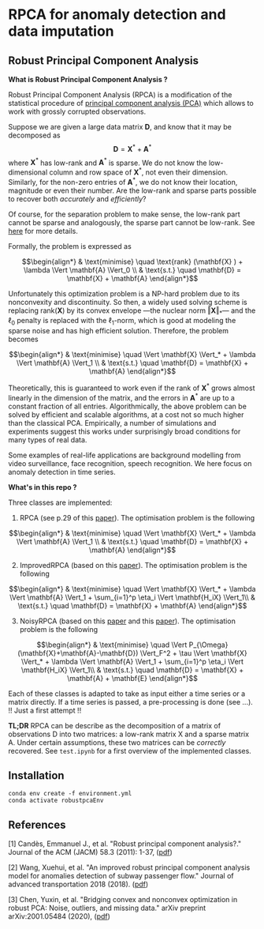 RPCA for anomaly detection and data imputation
=


## **Robust Principal Component Analysis**


**What is Robust Principal Component Analysis ?**

Robust Principal Component Analysis (RPCA) is a modification of the statistical procedure of [principal component analysis (PCA)](https://en.wikipedia.org/wiki/Principal_component_analysis) which allows to work with grossly corrupted observations.

Suppose we are given a large data matrix $\mathbf{D}$, and know that it may be decomposed as
$$
\mathbf{D} = \mathbf{X}^* + \mathbf{A}^*
$$
where $\mathbf{X}^*$ has low-rank and $\mathbf{A}^*$ is sparse. We do not know the low-dimensional column and row space of $\mathbf{X}^*$, not even their dimension. Similarly, for the non-zero entries of $\mathbf{A}^*$, we do not know their location, magnitude or even their number. Are the low-rank and sparse parts possible to recover both *accurately* and *efficiently*?

Of course, for the separation problem to make sense, the low-rank part cannot be sparse and analogously, the sparse part cannot be low-rank. See [here](https://arxiv.org/abs/0912.3599) for more details.

Formally, the problem is expressed as
```math
\begin{align*}
& \text{minimise} \quad \text{rank} (\mathbf{X} ) + \lambda \Vert \mathbf{A} \Vert_0 \\
& \text{s.t.} \quad \mathbf{D} = \mathbf{X} + \mathbf{A}
\end{align*}
```
Unfortunately this optimization problem is a NP-hard problem due to its nonconvexity and discontinuity. So then, a widely used solving scheme is replacing rank($\mathbf{X}$) by its convex envelope —the nuclear norm $\Vert \mathbf{X} \Vert_*$— and the $\ell_0$ penalty is replaced with the $\ell_1$-norm, which is good at modeling the sparse noise and has high efficient solution. Therefore, the problem becomes
```math
\begin{align*}
& \text{minimise} \quad \Vert \mathbf{X} \Vert_* + \lambda \Vert \mathbf{A} \Vert_1 \\
& \text{s.t.} \quad \mathbf{D} = \mathbf{X} + \mathbf{A}
\end{align*}
```

Theoretically, this is guaranteed to work even if the rank of $\mathbf{X}^*$ grows almost linearly in the dimension of the matrix, and the errors in $\mathbf{A}^*$ are up to a constant fraction of all entries. Algorithmically, the above problem can be solved by efficient and scalable algorithms, at a cost not so much higher than the classical PCA. Empirically, a number of simulations and experiments suggest this works under surprisingly broad conditions for many types of real data.

Some examples of real-life applications are background modelling from video surveillance, face recognition, speech recognition. We here focus on anomaly detection in time series.


**What's in this repo ?**

Three classes are implemented: 
1. RPCA (see p.29 of this [paper](https://arxiv.org/abs/0912.3599)).
The optimisation problem is the following 
```math
\begin{align*}
& \text{minimise} \quad \Vert \mathbf{X} \Vert_* + \lambda \Vert \mathbf{A} \Vert_1 \\
& \text{s.t.} \quad \mathbf{D} = \mathbf{X} + \mathbf{A}
\end{align*}
```
2. ImprovedRPCA (based on this [paper](https://www.hindawi.com/journals/jat/2018/7191549/)). The optimisation problem is the following 
```math
\begin{align*}
& \text{minimise} \quad \Vert \mathbf{X} \Vert_* + \lambda \Vert \mathbf{A} \Vert_1 + \sum_{i=1}^p \eta_i \Vert \mathbf{H_iX} \Vert_1\\
& \text{s.t.} \quad \mathbf{D} = \mathbf{X} + \mathbf{A}
\end{align*}
```
3. NoisyRPCA (based on this [paper](https://arxiv.org/abs/2001.05484) and this [paper](https://www.hindawi.com/journals/jat/2018/7191549/)). The optimisation problem is the following 
```math
\begin{align*}
& \text{minimise} \quad \Vert P_{\Omega}(\mathbf{X}+\mathbf{A}-\mathbf{D}) \Vert_F^2 + \tau \Vert \mathbf{X} \Vert_* + \lambda \Vert \mathbf{A} \Vert_1 + \sum_{i=1}^p \eta_i \Vert \mathbf{H_iX} \Vert_1\\
& \text{s.t.} \quad \mathbf{D} = \mathbf{X} + \mathbf{A} + \mathbf{E}
\end{align*}
```

Each of these classes is adapted to take as input either a time series or a matrix directly. If a time series is passed, a pre-processing is done (see ...). !! Just a first attempt !!




**TL;DR** RPCA can be describe as the decomposition of a matrix of observations D into two matrices: a low-rank matrix X and a sparse matrix A. Under certain assumptions, these two matrices can be *correctly* recovered. See ```test.ipynb``` for a first overview of the implemented classes.


## **Installation**

```
conda env create -f environment.yml
conda activate robustpcaEnv
```

## **References**
[1] Candès, Emmanuel J., et al. "Robust principal component analysis?." Journal of the ACM (JACM) 58.3 (2011): 1-37, ([pdf](https://arxiv.org/abs/0912.3599))

[2] Wang, Xuehui, et al. "An improved robust principal component analysis model for anomalies detection of subway passenger flow." Journal of advanced transportation 2018 (2018). ([pdf](https://www.hindawi.com/journals/jat/2018/7191549/))

[3] Chen, Yuxin, et al. "Bridging convex and nonconvex optimization in robust PCA: Noise, outliers, and missing data." arXiv preprint arXiv:2001.05484 (2020), ([pdf](https://arxiv.org/abs/2001.05484))
